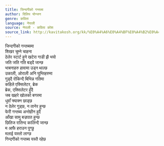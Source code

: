 ```yaml
---
title: जिन्दगीको गन्तब्य
author: दिलिप योन्जन
genre: कविता
language: नेपाली
source: नेपाली - कविता कोश
source_link: http://kavitakosh.org/kk/%E0%A4%A6%E0%A4%BF%E0%A4%B2%E0%A4%BF%E0%A4%AA_%E0%A4%AF%E0%A5%8B%E0%A4%A8%E0%A5%8D%E0%A4%9C%E0%A4%A8
---
```


जिन्दगीको गन्तब्यमा  
शिखर चुम्ने चाहना  
ठेलेर स्टार्ट हुने खटेरा गाडी झै भयो  
जति जति गति बड्दै जान्छ  
भाबनाहरु हावामा उड्न थाल्छ  
उकाली, ओराली अनि घुम्तिहरुमा  
गुड्दै रोकिन्दै बिभिन्न गतिमा  
कहिले एक्सिलेटर, ब्रेक  
ब्रेक, एक्सिलेटर हुँदै  
जब खहरे खोलको बगरमा  
धुवाँ फ्याक्न छाड्छ  
न ठेलेर गुड्छ, न तानेर हुन्छ  
फेरी गन्तब्य अन्तेहीन हुदै  
आँखा सामु बज्रपात हुन्छ  
छितिज रातिन्द कालिन्दै जान्छ  
म आफै हराउन पुग्छु  
मलाई यस्तो लाग्छ  
गिन्दगीको गन्तब्य यस्तै रहेछ
